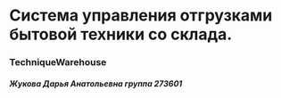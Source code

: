 # Система управления отгрузками бытовой техники со склада.
### TechniqueWarehouse

##### Жукова Дарья Анатольевна группа 273601
